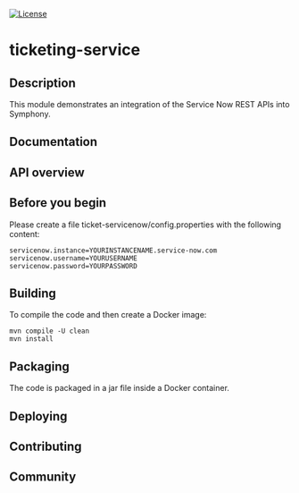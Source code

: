 [![License](https://img.shields.io/badge/License-EPL%201.0-red.svg)](https://opensource.org/licenses/EPL-1.0)
# ticketing-service
## Description
This module demonstrates an integration of the Service Now REST APIs into Symphony.
## Documentation
## API overview
## Before you begin
Please create a file ticket-servicenow/config.properties with the following content:  
```
servicenow.instance=YOURINSTANCENAME.service-now.com  
servicenow.username=YOURUSERNAME  
servicenow.password=YOURPASSWORD
```
## Building
To compile the code and then create a Docker image:  
  
```
mvn compile -U clean  
mvn install
```  


## Packaging
The code is packaged in a jar file inside a Docker container.  
## Deploying

## Contributing
## Community
